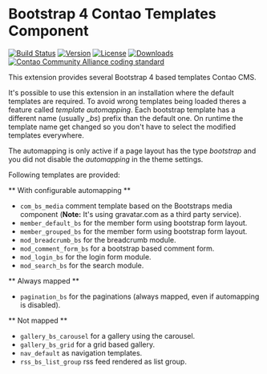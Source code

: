 Bootstrap 4 Contao Templates Component
======================================

[![Build Status](http://img.shields.io/travis/contao-bootstrap/templates/master.svg?style=flat-square)](https://travis-ci.org/contao-bootstrap/templates)
[![Version](http://img.shields.io/packagist/v/contao-bootstrap/templates.svg?style=flat-square)](http://packagist.com/packages/contao-bootstrap/templates)
[![License](http://img.shields.io/packagist/l/contao-bootstrap/templates.svg?style=flat-square)](http://packagist.com/packages/contao-bootstrap/templates)
[![Downloads](http://img.shields.io/packagist/dt/contao-bootstrap/templates.svg?style=flat-square)](http://packagist.com/packages/contao-bootstrap/templates)
[![Contao Community Alliance coding standard](http://img.shields.io/badge/cca-coding_standard-red.svg?style=flat-square)](https://github.com/contao-community-alliance/coding-standard)

This extension provides several Bootstrap 4 based templates Contao CMS.

It's possible to use this extension in an installation where the default templates are required. To avoid wrong 
templates being loaded theres a feature called *template automapping*. Each bootstrap template has a different name 
(usually <em>_bs</em>) prefix than the default one. On runtime the template name get changed so you don't have to select 
the modified templates everywhere.

The automapping is only active if a page layout has the type *bootstrap* and you did not disable the *automapping* in 
the theme settings.

Following templates are provided:

** With configurable automapping **
 - `com_bs_media` comment template based on the Bootstraps media component (**Note:** It's using gravatar.com as a third party service).
 - `member_default_bs` for the member form using bootstrap form layout.
 - `member_grouped_bs` for the member form using bootstrap form layout.
 - `mod_breadcrumb_bs` for the breadcrumb module.
 - `mod_comment_form_bs` for a bootstrap based comment form.
 - `mod_login_bs` for the login form module.
 - `mod_search_bs` for the search module.

** Always mapped **
 - `pagination_bs` for the paginations (always mapped, even if automapping is disabled).

** Not mapped **
 - `gallery_bs_carousel` for a gallery using the carousel.
 - `gallery_bs_grid` for a grid based gallery.
 - `nav_default` as navigation templates.
 - `rss_bs_list_group` rss feed rendered as list group.
